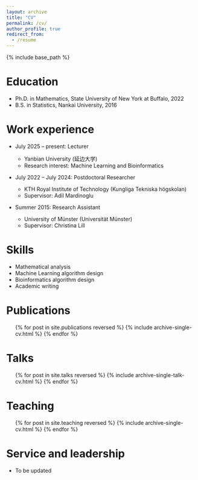 ```yaml
---
layout: archive
title: "CV"
permalink: /cv/
author_profile: true
redirect_from:
  - /resume
---
```


{% include base_path %}

Education
======
* Ph.D. in Mathematics, State University of New York at Buffalo, 2022  
* B.S. in Statistics, Nankai University, 2016  

Work experience
======
* July 2025 – present: Lecturer  
  * Yanbian University (延边大学)  
  * Research interest: Machine Learning and Bioinformatics  

* July 2022 – July 2024: Postdoctoral Researcher  
  * KTH Royal Institute of Technology (Kungliga Tekniska högskolan)  
  * Supervisor: Adil Mardinoglu  

* Summer 2015: Research Assistant  
  * University of Münster (Universität Münster)  
  * Supervisor: Christina Lill  

Skills
======
* Mathematical analysis  
* Machine Learning algorithm design  
* Bioinformatics algorithm design  
* Academic writing  

Publications
======
  <ul>{% for post in site.publications reversed %}
    {% include archive-single-cv.html %}
  {% endfor %}</ul>
  
Talks
======
  <ul>{% for post in site.talks reversed %}
    {% include archive-single-talk-cv.html  %}
  {% endfor %}</ul>
  
Teaching
======
  <ul>{% for post in site.teaching reversed %}
    {% include archive-single-cv.html %}
  {% endfor %}</ul>
  
Service and leadership
======
* To be updated  
